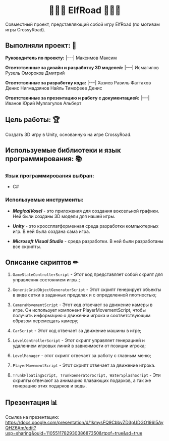 <h1 align="center">🎄🎄🎄 ElfRoad 🎄🎄🎄</h1> 

Совместный проект, представляющий собой игру ElfRoad (по мотивам игры CrossyRoad).
## Выполняли проект: 👥

**Руководитель по проекту:** 
|---|
Максимов Максим

**Ответственные за дизайн и разработку 3D моделей:** 
|---|
Исмагилов Рузель
Омороков Дмитрий

**Ответственные за разработку кода:** 
|---|
Хазиев Равиль
Фаттахов Денис
Нигмадзянов Найль
Тимофеев Денис

 **Ответственные за презентацию и работу с документацией:**
|---|
Иванов Юрий
Муллагулов Альберт

## Цель работы: 🏆
Создать 3D игру в Unity, основанную на игре CrossyRoad.

## Используемые библиотеки и язык программирования: 📚

### Язык программирования выбран: 
 - C#

### Используемые инструменты: 
- ***MagicalVoxel*** - это приложения для создания воксельной графики. Ней были созданы 3D модели для нашей игры.

- ***Unity*** - это кроссплатформенная среда разработки компьютерных игр. В ней была создана сама игра.
  
- ***Microsoft Visual Studio*** - среда разработки. В ней были разработаны все скрипты.

## Описание скриптов ✏
1. `GameStateControllerScript` - Этот код представляет собой скрипт для управления состоянием игры.;

2. `GenericGridObjectGeneratorScript` - Этот скрипт генерирует объекты в виде сетки в заданных пределах и с определенной плотностью;

3. `CameraMovementScript` - Этот код отвечает за движение камеры в игре. Он использует компонент PlayerMovementScript, чтобы получить информацию о движении игрока и соответствующим образом перемещать камеру;

4. `CarScript` - Этот код отвечает за движение машины в игре;

5. `LevelControllerScript` - Этот скрипт управляет генерацией и удалением игровых линий в зависимости от позиции игрока;

6. `LevelManager` - этот скрипт отвечает за работу с главным меню;

7. `PlayerMovementScript` - Этот скрипт отвечает за движение игрока.

8. `TrunkFloatingScript, TrunkGeneratorScript, WaterSplashScript` - Эти скрипты отвечают за анимацию плавающих подарков, а так же генерацию этих подарков и воды.


## Презентация 📊

Ссылка на презентацию: https://docs.google.com/presentation/d/1kmysFQ9CbbvZD3pUDGO196I5AyQHZ6Am/edit?usp=sharing&ouid=110551178293038687350&rtpof=true&sd=true


